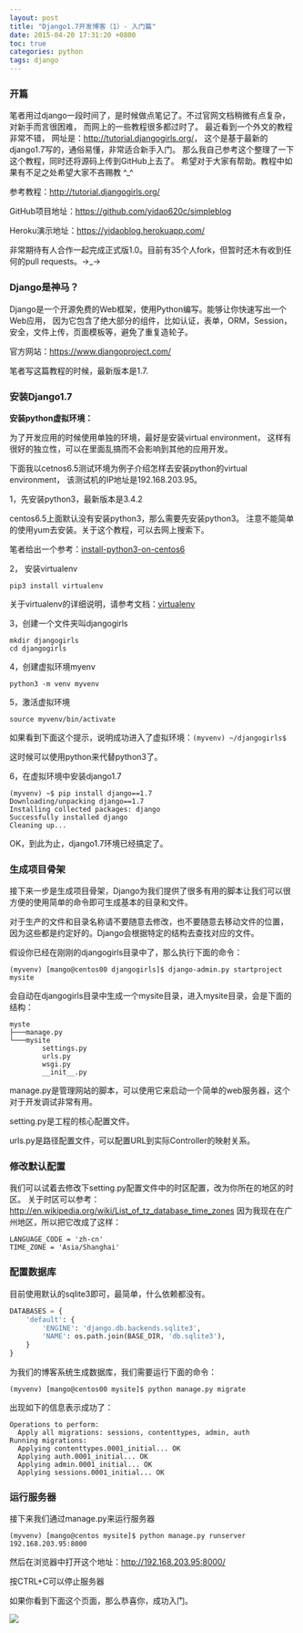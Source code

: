 ```yaml
---
layout: post
title: "Django1.7开发博客（1）- 入门篇"
date: 2015-04-20 17:31:20 +0800
toc: true
categories: python
tags: django
---
```


### 开篇
笔者用过django一段时间了，是时候做点笔记了。不过官网文档稍微有点复杂，对新手而言很困难，
而网上的一些教程很多都过时了。
最近看到一个外文的教程非常不错，
网址是：<http://tutorial.djangogirls.org/>，
这个是基于最新的django1.7写的，通俗易懂，非常适合新手入门。
那么我自己参考这个整理了一下这个教程，同时还将源码上传到GitHub上去了。
希望对于大家有帮助。教程中如果有不足之处希望大家不吝赐教 ^_^

参考教程：<http://tutorial.djangogirls.org/>

GitHub项目地址：<https://github.com/yidao620c/simpleblog>

Heroku演示地址：<https://yidaoblog.herokuapp.com/><!--more-->

非常期待有人合作一起完成正式版1.0。目前有35个人fork，但暂时还木有收到任何的pull requests。→_→

### Django是神马？

Django是一个开源免费的Web框架，使用Python编写。能够让你快速写出一个Web应用，
因为它包含了绝大部分的组件，比如认证，表单，ORM，Session，安全，文件上传，页面模板等，避免了重复造轮子。

官方网站：<https://www.djangoproject.com/>

笔者写这篇教程的时候，最新版本是1.7.

### 安装Django1.7

**安装python虚拟环境：**

为了开发应用的时候使用单独的环境，最好是安装virtual environment，
这样有很好的独立性，可以在里面乱搞而不会影响到其他的应用开发。

下面我以cetnos6.5测试环境为例子介绍怎样去安装python的virtual environment，
该测试机的IP地址是192.168.203.95。

1，先安装python3，最新版本是3.4.2

centos6.5上面默认没有安装python3，那么需要先安装python3。
注意不能简单的使用yum去安装。关于这个教程，可以去网上搜索下。

笔者给出一个参考：[install-python3-on-centos6][]

2， 安装virtualenv

```
pip3 install virtualenv
```
关于virtualenv的详细说明，请参考文档：[virtualenv][]

3，创建一个文件夹叫djangogirls
```
mkdir djangogirls
cd djangogirls
```

4，创建虚拟环境myenv
```
python3 -m venv myvenv
```

5，激活虚拟环境
```
source myvenv/bin/activate
```

如果看到下面这个提示，说明成功进入了虚拟环境：`(myvenv) ~/djangogirls$`

这时候可以使用python来代替python3了。

6，在虚拟环境中安装django1.7
```
(myvenv) ~$ pip install django==1.7
Downloading/unpacking django==1.7
Installing collected packages: django
Successfully installed django
Cleaning up...
```

OK，到此为止，django1.7环境已经搞定了。

### 生成项目骨架

接下来一步是生成项目骨架，Django为我们提供了很多有用的脚本让我们可以很方便的使用简单的命令即可生成基本的目录和文件。

对于生产的文件和目录名称请不要随意去修改，也不要随意去移动文件的位置，
因为这些都是约定好的。Django会根据特定的结构去查找对应的文件。

假设你已经在刚刚的djangogirls目录中了，那么执行下面的命令：
```
(myvenv) [mango@centos00 djangogirls]$ django-admin.py startproject mysite
```
会自动在djangogirls目录中生成一个mysite目录，进入mysite目录，会是下面的结构：

    myste
    ├───manage.py
    └───mysite
            settings.py
            urls.py
            wsgi.py
            __init__.py

manage.py是管理网站的脚本，可以使用它来启动一个简单的web服务器，这个对于开发调试非常有用。

setting.py是工程的核心配置文件。

urls.py是路径配置文件，可以配置URL到实际Controller的映射关系。

### 修改默认配置

我们可以试着去修改下setting.py配置文件中的时区配置，改为你所在的地区的时区。
关于时区可以参考：<http://en.wikipedia.org/wiki/List_of_tz_database_time_zones>
因为我现在在广州地区，所以把它改成了这样：
```
LANGUAGE_CODE = 'zh-cn'
TIME_ZONE = 'Asia/Shanghai'
```

### 配置数据库
目前使用默认的sqlite3即可，最简单，什么依赖都没有。
``` python
DATABASES = {
    'default': {
        'ENGINE': 'django.db.backends.sqlite3',
        'NAME': os.path.join(BASE_DIR, 'db.sqlite3'),
    }
}
```

为我们的博客系统生成数据库，我们需要运行下面的命令：
```
(myvenv) [mango@centos00 mysite]$ python manage.py migrate
```

出现如下的信息表示成功了：

    Operations to perform:
      Apply all migrations: sessions, contenttypes, admin, auth
    Running migrations:
      Applying contenttypes.0001_initial... OK
      Applying auth.0001_initial... OK
      Applying admin.0001_initial... OK
      Applying sessions.0001_initial... OK

### 运行服务器
接下来我们通过manage.py来运行服务器
```
(myvenv) [mango@centos mysite]$ python manage.py runserver 192.168.203.95:8000
```

然后在浏览器中打开这个地址：http://192.168.203.95:8000/

按CTRL+C可以停止服务器

如果你看到下面这个页面，那么恭喜你，成功入门。

![](http://yidaospace.qiniudn.com/dj001.jpg)


[install-python3-on-centos6]: http://www.shayanderson.com/linux/install-python-3-on-centos-6-server.htm
[virtualenv]: http://docs.python-guide.org/en/latest/dev/virtualenvs/
